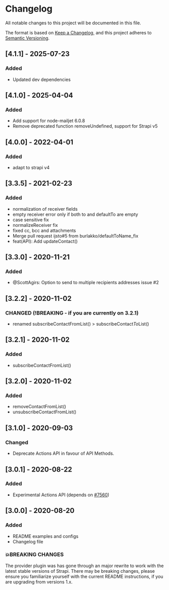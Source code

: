 # Changelog

All notable changes to this project will be documented in this file.

The format is based on [Keep a Changelog](https://keepachangelog.com/en/1.0.0/),
and this project adheres to [Semantic Versioning](https://semver.org/spec/v2.0.0.html).

## [4.1.1] - 2025-07-23

### Added
- Updated dev dependencies

## [4.1.0] - 2025-04-04

### Added

- Add support for node-mailjet 6.0.8
- Remove deprecated function removeUndefined, support for Strapi v5
  
## [4.0.0] - 2022-04-01

### Added
- adapt to strapi v4

## [3.3.5] - 2021-02-23

### Added

- normalization of receiver fields
- empty receiver error only if both to and defaultTo are empty
- case sensitive fix
- normalizeReceiver fix
- fixed cc, bcc and attachments
- Merge pull request ijsto#5 from burlakko/defaultToName_fix
- feat(API): Add updateContact()

## [3.3.0] - 2020-11-21

### Added

- @ScottAgirs: Option to send to multiple recipients addresses issue #2

## [3.2.2] - 2020-11-02

### CHANGED (!BREAKING - if you are currently on 3.2.1)

- renamed subscribeContactFromList() > subscribeContact*To*List()

## [3.2.1] - 2020-11-02

### Added

- subscribeContactFromList()

## [3.2.0] - 2020-11-02

### Added

- removeContactFromList()
- unsubscribeContactFromList()

## [3.1.0] - 2020-09-03

### Changed

- Deprecate Actions API in favour of API Methods.

## [3.0.1] - 2020-08-22

### Added

- Experimental Actions API (depends on [#7560](https://github.com/strapi/strapi/pull/7560))

## [3.0.0] - 2020-08-20

### Added

- README examples and configs
- Changelog file

### 💥BREAKING CHANGES

The provider plugin was has gone through an major rewrite to work with the latest stable versions of Strapi.
There may be breaking changes, please ensure you familiarize yourself with the current README instructions, if you are upgrading from versions 1.x.
